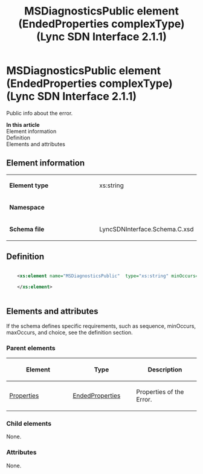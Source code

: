 ﻿---
title: MSDiagnosticsPublic element (EndedProperties complexType) (Lync SDN Interface 2.1.1)
TOCTitle: MSDiagnosticsPublic element (EndedProperties complexType)
ms:assetid: d456ad22-9b27-84b6-0bf1-6517d2a4274d
ms:mtpsurl: https://msdn.microsoft.com/en-us/library/Dn912766(v=office.15)
ms:contentKeyID: 64126936
ms.date: 02/16/2015
mtps_version: v=office.15
dev_langs:
- xml
---

# MSDiagnosticsPublic element (EndedProperties complexType) (Lync SDN Interface 2.1.1)

Public info about the error.


**In this article**  
Element information  
Definition  
Elements and attributes  

## Element information

<table>
<colgroup>
<col style="width: 50%" />
<col style="width: 50%" />
</colgroup>
<tbody>
<tr class="odd">
<td><p><strong>Element type</strong></p></td>
<td><p>xs:string</p></td>
</tr>
<tr class="even">
<td><p><strong>Namespace</strong></p></td>
<td><p></p></td>
</tr>
<tr class="odd">
<td><p><strong>Schema file</strong></p></td>
<td><p>LyncSDNInterface.Schema.C.xsd</p></td>
</tr>
</tbody>
</table>


## Definition

``` xml

    <xs:element name="MSDiagnosticsPublic"  type="xs:string" minOccurs="0">
    
    </xs:element>
  
```

## Elements and attributes

If the schema defines specific requirements, such as sequence, minOccurs, maxOccurs, and choice, see the definition section.

### Parent elements

<table>
<colgroup>
<col style="width: 33%" />
<col style="width: 33%" />
<col style="width: 33%" />
</colgroup>
<thead>
<tr class="header">
<th><p>Element</p></th>
<th><p>Type</p></th>
<th><p>Description</p></th>
</tr>
</thead>
<tbody>
<tr class="odd">
<td><p><a href="properties-element-endedtype-complextype-lync-sdn-interface-2-1-1.md">Properties</a></p></td>
<td><p><a href="endedproperties-complextype-lync-sdn-interface-2-1-1.md">EndedProperties</a></p></td>
<td><p>Properties of the Error.</p></td>
</tr>
</tbody>
</table>


### Child elements

None.

### Attributes

None.

